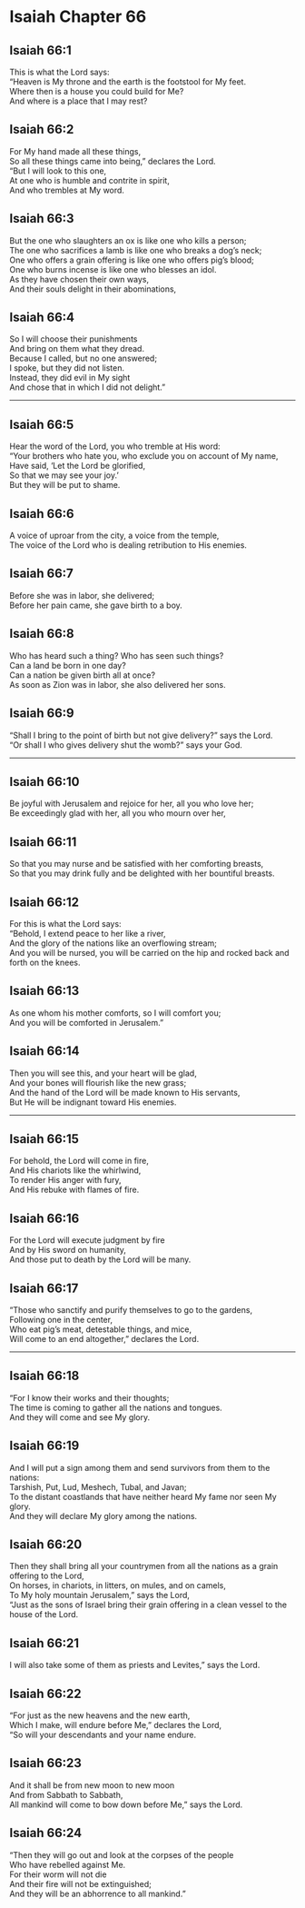# Isaiah Chapter 66

## Isaiah 66:1  
This is what the Lord says:  
“Heaven is My throne and the earth is the footstool for My feet.  
Where then is a house you could build for Me?  
And where is a place that I may rest?

## Isaiah 66:2  
For My hand made all these things,  
So all these things came into being,” declares the Lord.  
“But I will look to this one,  
At one who is humble and contrite in spirit,  
And who trembles at My word.

## Isaiah 66:3  
But the one who slaughters an ox is like one who kills a person;  
The one who sacrifices a lamb is like one who breaks a dog’s neck;  
One who offers a grain offering is like one who offers pig’s blood;  
One who burns incense is like one who blesses an idol.  
As they have chosen their own ways,  
And their souls delight in their abominations,

## Isaiah 66:4  
So I will choose their punishments  
And bring on them what they dread.  
Because I called, but no one answered;  
I spoke, but they did not listen.  
Instead, they did evil in My sight  
And chose that in which I did not delight.”

---

## Isaiah 66:5  
Hear the word of the Lord, you who tremble at His word:  
“Your brothers who hate you, who exclude you on account of My name,  
Have said, ‘Let the Lord be glorified,  
So that we may see your joy.’  
But they will be put to shame.

## Isaiah 66:6  
A voice of uproar from the city, a voice from the temple,  
The voice of the Lord who is dealing retribution to His enemies.

## Isaiah 66:7  
Before she was in labor, she delivered;  
Before her pain came, she gave birth to a boy.

## Isaiah 66:8  
Who has heard such a thing? Who has seen such things?  
Can a land be born in one day?  
Can a nation be given birth all at once?  
As soon as Zion was in labor, she also delivered her sons.

## Isaiah 66:9  
“Shall I bring to the point of birth but not give delivery?” says the Lord.  
“Or shall I who gives delivery shut the womb?” says your God.

---

## Isaiah 66:10  
Be joyful with Jerusalem and rejoice for her, all you who love her;  
Be exceedingly glad with her, all you who mourn over her,

## Isaiah 66:11  
So that you may nurse and be satisfied with her comforting breasts,  
So that you may drink fully and be delighted with her bountiful breasts.

## Isaiah 66:12  
For this is what the Lord says:  
“Behold, I extend peace to her like a river,  
And the glory of the nations like an overflowing stream;  
And you will be nursed, you will be carried on the hip and rocked back and forth on the knees.

## Isaiah 66:13  
As one whom his mother comforts, so I will comfort you;  
And you will be comforted in Jerusalem.”

## Isaiah 66:14  
Then you will see this, and your heart will be glad,  
And your bones will flourish like the new grass;  
And the hand of the Lord will be made known to His servants,  
But He will be indignant toward His enemies.

---

## Isaiah 66:15  
For behold, the Lord will come in fire,  
And His chariots like the whirlwind,  
To render His anger with fury,  
And His rebuke with flames of fire.

## Isaiah 66:16  
For the Lord will execute judgment by fire  
And by His sword on humanity,  
And those put to death by the Lord will be many.

## Isaiah 66:17  
“Those who sanctify and purify themselves to go to the gardens,  
Following one in the center,  
Who eat pig’s meat, detestable things, and mice,  
Will come to an end altogether,” declares the Lord.

---

## Isaiah 66:18  
“For I know their works and their thoughts;  
The time is coming to gather all the nations and tongues.  
And they will come and see My glory.

## Isaiah 66:19  
And I will put a sign among them and send survivors from them to the nations:  
Tarshish, Put, Lud, Meshech, Tubal, and Javan;  
To the distant coastlands that have neither heard My fame nor seen My glory.  
And they will declare My glory among the nations.

## Isaiah 66:20  
Then they shall bring all your countrymen from all the nations as a grain offering to the Lord,  
On horses, in chariots, in litters, on mules, and on camels,  
To My holy mountain Jerusalem,” says the Lord,  
“Just as the sons of Israel bring their grain offering in a clean vessel to the house of the Lord.

## Isaiah 66:21  
I will also take some of them as priests and Levites,” says the Lord.

## Isaiah 66:22  
“For just as the new heavens and the new earth,  
Which I make, will endure before Me,” declares the Lord,  
“So will your descendants and your name endure.

## Isaiah 66:23  
And it shall be from new moon to new moon  
And from Sabbath to Sabbath,  
All mankind will come to bow down before Me,” says the Lord.

## Isaiah 66:24  
“Then they will go out and look at the corpses of the people  
Who have rebelled against Me.  
For their worm will not die  
And their fire will not be extinguished;  
And they will be an abhorrence to all mankind.”
